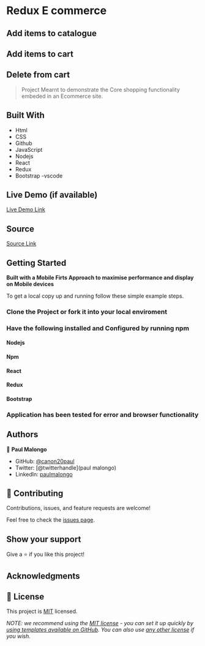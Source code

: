 # Redux E commerce
## Add items to catalogue
## Add items to cart
## Delete from cart

> Project Mearnt to demonstrate the Core shopping functionality embeded in an Ecommerce site.
## Built With

- Html
- CSS
- Github
- JavaScript
- Nodejs
- React
- Redux
- Bootstrap
-vscode

## Live Demo (if available)

[Live Demo Link](https://canon20paul.github.io/E-commerce-React-Redux/)


## Source

[Source Link](https://github.com/canon20paul/Redux-ecom)


## Getting Started

**Built with a Mobile Firts Approach to maximise performance and display on Mobile devices**


To get a local copy up and running follow these simple example steps.

### Clone the Project or fork it into your local enviroment
### Have the following installed and Configured by running npm
#### Nodejs
#### Npm
#### React
#### Redux
#### Bootstrap

### Application has been tested for error and browser functionality


## Authors

👤 **Paul Malongo**

- GitHub: [@canon20paul](https://github.com/canon20paul/)
- Twitter: [@twitterhandle](paul malongo)
- LinkedIn: [paulmalongo](paulmalongo)

## 🤝 Contributing

Contributions, issues, and feature requests are welcome!

Feel free to check the [issues page](../../issues/).

## Show your support

Give a ⭐️ if you like this project!

## Acknowledgments



## 📝 License

This project is [MIT](./LICENSE) licensed.

_NOTE: we recommend using the [MIT license](https://choosealicense.com/licenses/mit/) - you can set it up quickly by [using templates available on GitHub](https://docs.github.com/en/communities/setting-up-your-project-for-healthy-contributions/adding-a-license-to-a-repository). You can also use [any other license](https://choosealicense.com/licenses/) if you wish._


